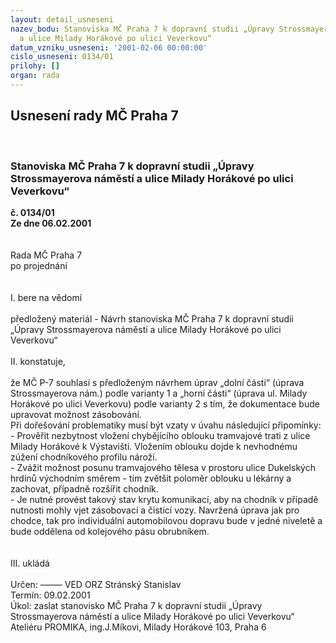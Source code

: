 ```yaml
---
layout: detail_usneseni
nazev_bodu: Stanoviska MČ Praha 7 k dopravní studii „Úpravy Strossmayerova náměstí
  a ulice Milady Horákové po ulici Veverkovu“
datum_vzniku_usneseni: '2001-02-06 00:00:00'
cislo_usneseni: 0134/01
prilohy: []
organ: rada
---
```

<div id="ucUsn_pList" class="usn">
	<span><h2>Usnesení rady MČ Praha 7 </h2>
<br></span><div class="standBody">
<span><h3>Stanoviska MČ Praha 7 k dopravní studii „Úpravy Strossmayerova náměstí a ulice Milady Horákové po ulici Veverkovu“</h3></span><div class="center">
		<strong>č. 0134/01</strong><br>
	</div>
<div class="center">
		<strong>Ze dne 06.02.2001</strong><br><br>
	</div>
<br>Rada MČ Praha 7<br>po projednání<br><br><br>I.	bere na vědomí<br><br> předložený materiál - Návrh stanoviska MČ Praha 7 k dopravní studii „Úpravy Strossmayerova náměstí a ulice Milady Horákové po ulici Veverkovu“<br><br>II.	konstatuje,<br><br>že MČ P-7 souhlasí s předloženým návrhem úprav „dolní části“ (úprava Strossmayerova nám.) podle varianty 1 a  „horní části“ (úprava ul. Milady Horákové po ulici Veverkovu) podle varianty 2 s tím, že dokumentace bude upravovat možnost zásobování.<br>Při dořešování problematiky musí být vzaty  v úvahu následující připomínky:<br>- Prověřit nezbytnost vložení chybějícího oblouku tramvajové trati z ulice Milady Horákové k Výstavišti. Vložením oblouku dojde k nevhodnému zúžení chodníkového profilu nároží.<br>- Zvážit možnost posunu tramvajového tělesa v prostoru ulice Dukelských hrdinů východním směrem - tím zvětšit poloměr oblouku u lékárny a zachovat, případně rozšířit chodník.<br>- Je nutné provést takový stav krytu komunikací, aby na chodník v případě nutnosti mohly vjet zásobovací a čistící vozy. Navržená úprava jak pro chodce, tak pro individuální automobilovou dopravu bude v jedné niveletě a bude oddělena od kolejového pásu obrubníkem. <br><br><br>III.	ukládá <br><br> Určen:	–––––	VED ORZ  Stránský Stanislav<br>Termín: 09.02.2001<br>Úkol:	zaslat stanovisko MČ Praha 7 k dopravní studii „Úpravy Strossmayerova náměstí a ulice Milady Horákové po ulici Veverkovu“ Ateliéru PROMIKA, ing.J.Míkovi, Milady Horákové 103, Praha 6<br>  <br>
</div>
</div>